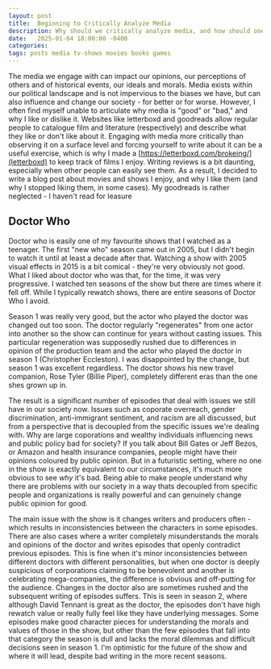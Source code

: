 ```yaml
---
layout: post
title:  Beginning to Critically Analyze Media
description: Why should we critically analyze media, and how should one begin to do so? Of the media I enjoy, what makes it worthwhile to engage with? 
date:   2025-01-04 18:00:00 -0400
categories:
tags: posts media tv-shows movies books games
---
```


The media we engage with can impact our opinions, our perceptions of others and of historical events, 
our ideals and morals. Media exists within our political landscape and is not impervious to
the biases we have, but can also influence and change our society - for better or for worse. However,
I often find myself unable to articulate why media is "good" or "bad," and why I like or dislike it.
Websites like letterboxd and goodreads allow regular people to catalogue film and literature (respectively)
and describe what they like or don't like about it. Engaging with media more critically than observing it 
on a surface level and forcing yourself to write about it can be a useful exercise, which is why I made 
a [https://letterboxd.com/brokeing/](letterboxd) to keep track of films I enjoy. Writing reviews is 
a bit daunting, especially when other people can easily see them. As a result, I decided to write 
a blog post about movies and shows I enjoy, and why I like them (and why I stopped liking them, in some 
cases). My goodreads is rather neglected - I haven't read for leasure 

## Doctor Who

Doctor who is easily one of my favourite shows that I watched as a teenager. The first "new who" season
came out in 2005, but I didn't begin to watch it until at least a decade after that. Watching a show 
with 2005 visual effects in 2015 is a bit comical - they're very obviously not good. What I liked about 
doctor who was that, for the time, it was very progressive. I watched ten seasons of the show but there
are times where it fell off. While I typically rewatch shows, there are entire seasons of Doctor Who I 
avoid. 

Season 1 was really very good, but the actor who played the doctor was changed out too soon.
The doctor regularly "regenerates" from one actor into another so the show can continue for years 
without casting issues. This particular regeneration was supposedly rushed due to differences in 
opinion of the production team and the actor who played the doctor in season 1 (Christopher Eccleston).
I was disappointed by the change, but season 1 was excellent regardless. The doctor shows his new
travel companion, Rose Tyler (Billie Piper), completely different eras than the one shes grown up in. 

The result is a significant number of episodes that deal with issues we still have in our society now. 
Issues such as coporate overreach, gender discrimination, anti-immigrant sentiment, and racism are all 
discussed, but from a perspective that is decoupled from the specific issues we're dealing with. Why are
large coporations and wealthy individuals influencing news and public policy bad for society? If 
you talk about Bill Gates or Jeff Bezos, or Amazon and health insurance companies, people might 
have their opinions coloured by public opinion. But in a futuristic setting, where no one in the 
show is exactly equivalent to our circumstances, it's much more obvious to see _why_ it's bad. 
Being able to make people understand why there are problems with our society in a way thats 
decoupled from specific people and organizations is really powerful and can genuinely change public
opinion for good.

The main issue with the show is it changes writers and producers often - which results in inconsistencies 
between the characters in some episodes. There are also cases where a writer completely misunderstands 
the morals and opinions of the doctor and writes episodes that openly contradict previous episodes.
This is fine when it's minor inconsistencies between different doctors with different personalities, 
but when one doctor is deeply suspicious of corporations claiming to be benevolent and another
is celebrating mega-companies, the difference is obvious and off-putting for the audience. Changes 
in the doctor also are sometimes rushed and the subsequent writing of episodes suffers. This is seen 
in season 2, where although David Tennant is great as the doctor, the episodes don't have high rewatch
value or really fully feel like they have underlying messages. Some episodes make good character pieces 
for understanding the morals and values of those in the show, but other than the few episodes 
that fall into that category the season is dull and lacks the moral dilemmas and difficult decisions 
seen in season 1. I'm optimistic for the future of the show and where it will lead, despite bad
writing in the more recent seasons.